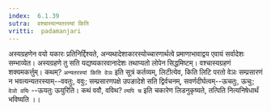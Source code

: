 ```yaml
---
index:  6.1.39
sutra:  वश्चास्यान्यतरस्यां किति
vritti:  padamanjari
---
```


अस्यग्रहणेन वयो यकारः प्रतिनिर्द्दिश्यते, अन्यथादेशाकारस्योच्चारणार्थत्वे प्रमाणाभावाद्वय एवायं सर्वादेशः सम्भाव्येत। अस्यग्रहणे तु सति यद्यष्यकारवानादेशः तथाप्यतो लोपेन सिद्धमिष्टम्।
	वश्चास्यग्रहणं शक्यमकर्त्तुम्। कथम्? `अन्यतरस्यां किति वेञः` इति सूत्रं कर्तव्यम्, लिटीत्येव, किति लिटि परतो वेञः सम्प्रसारणं न भवत्यन्यतरस्याम्--ववतुः, ववुः; सम्प्रसारणपक्षे उपङादेशे सति द्विर्वचनम्, सवर्णदीर्घत्वम्--ऊचतुः, ऊचुः; `वेञो वयिः` --ऊयतुः ऊयुरिति। कथं ववौ, वविथ? `ल्यपि च` इति चकारेण लिडनुकृष्यते, तत्पिति नित्यनिषेधार्थं भविष्यति ।।

